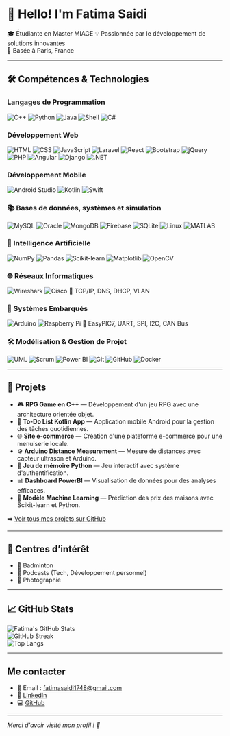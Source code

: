 # 👋 Hello! I'm Fatima  Saidi

🎓 Étudiante en Master MIAGE
💡 Passionnée par le développement de solutions innovantes  
📍 Basée à Paris, France

---

## 🛠️ Compétences & Technologies

### Langages de Programmation
![C++](https://img.shields.io/badge/C++-00599C?style=for-the-badge&logo=c%2B%2B&logoColor=white)
![Python](https://img.shields.io/badge/Python-14354C?style=for-the-badge&logo=python&logoColor=white)
![Java](https://img.shields.io/badge/Java-ED8B00?style=for-the-badge&logo=java&logoColor=white)
![Shell](https://img.shields.io/badge/Shell-121011?style=for-the-badge&logo=gnu-bash&logoColor=white)
![C#](https://img.shields.io/badge/C%23-239120?style=for-the-badge&logo=c-sharp&logoColor=white)

### Développement Web
![HTML](https://img.shields.io/badge/HTML-E34F26?style=for-the-badge&logo=html5&logoColor=white)
![CSS](https://img.shields.io/badge/CSS-1572B6?style=for-the-badge&logo=css3&logoColor=white)
![JavaScript](https://img.shields.io/badge/JavaScript-F7DF1E?style=for-the-badge&logo=javascript&logoColor=black)
![Laravel](https://img.shields.io/badge/Laravel-FF2D20?style=for-the-badge&logo=laravel&logoColor=white)
![React](https://img.shields.io/badge/React-20232A?style=for-the-badge&logo=react&logoColor=61DAFB)
![Bootstrap](https://img.shields.io/badge/Bootstrap-563D7C?style=for-the-badge&logo=bootstrap&logoColor=white)
![jQuery](https://img.shields.io/badge/jQuery-0769AD?style=for-the-badge&logo=jquery&logoColor=white)
![PHP](https://img.shields.io/badge/PHP-777BB4?style=for-the-badge&logo=php&logoColor=white)
![Angular](https://img.shields.io/badge/Angular-DD0031?style=for-the-badge&logo=angular&logoColor=white)
![Django](https://img.shields.io/badge/Django-092E20?style=for-the-badge&logo=django&logoColor=white)
![.NET](https://img.shields.io/badge/.NET-512BD4?style=for-the-badge&logo=dotnet&logoColor=white)

### Développement Mobile
![Android Studio](https://img.shields.io/badge/Android%20Studio-3DDC84?style=for-the-badge&logo=android-studio&logoColor=white)
![Kotlin](https://img.shields.io/badge/Kotlin-0095D5?style=for-the-badge&logo=kotlin&logoColor=white)
![Swift](https://img.shields.io/badge/Swift-FA7343?style=for-the-badge&logo=swift&logoColor=white)

### 📚 Bases de données, systèmes et simulation
![MySQL](https://img.shields.io/badge/MySQL-4479A1?style=for-the-badge&logo=mysql&logoColor=white)
![Oracle](https://img.shields.io/badge/Oracle-F80000?style=for-the-badge&logo=oracle&logoColor=white)
![MongoDB](https://img.shields.io/badge/MongoDB-47A248?style=for-the-badge&logo=mongodb&logoColor=white)
![Firebase](https://img.shields.io/badge/Firebase-FFCA28?style=for-the-badge&logo=firebase&logoColor=black)
![SQLite](https://img.shields.io/badge/SQLite-003B57?style=for-the-badge&logo=sqlite&logoColor=white)
![Linux](https://img.shields.io/badge/Linux-FCC624?style=for-the-badge&logo=linux&logoColor=black)
![MATLAB](https://img.shields.io/badge/MATLAB-0076A8?style=for-the-badge&logo=mathworks&logoColor=white)

### 🤖 Intelligence Artificielle
![NumPy](https://img.shields.io/badge/NumPy-013243?style=for-the-badge&logo=numpy&logoColor=white)
![Pandas](https://img.shields.io/badge/Pandas-150458?style=for-the-badge&logo=pandas&logoColor=white)
![Scikit-learn](https://img.shields.io/badge/Scikit--learn-F7931E?style=for-the-badge&logo=scikit-learn&logoColor=white)
![Matplotlib](https://img.shields.io/badge/Matplotlib-11557C?style=for-the-badge&logo=plotly&logoColor=white)
![OpenCV](https://img.shields.io/badge/OpenCV-5C3EE8?style=for-the-badge&logo=opencv&logoColor=white)

### 🌐 Réseaux Informatiques
![Wireshark](https://img.shields.io/badge/Wireshark-1679A7?style=for-the-badge&logo=wireshark&logoColor=white)
![Cisco](https://img.shields.io/badge/Cisco-1BA0D7?style=for-the-badge&logo=cisco&logoColor=white)
🔀 TCP/IP, DNS, DHCP, VLAN

### 🔌 Systèmes Embarqués
![Arduino](https://img.shields.io/badge/Arduino-00979D?style=for-the-badge&logo=arduino&logoColor=white)
![Raspberry Pi](https://img.shields.io/badge/Raspberry%20Pi-A22846?style=for-the-badge&logo=raspberry-pi&logoColor=white)
🧹 EasyPIC7, UART, SPI, I2C, CAN Bus

### 🛠️ Modélisation & Gestion de Projet
![UML](https://img.shields.io/badge/UML-007ACC?style=for-the-badge&logoColor=white)
![Scrum](https://img.shields.io/badge/Scrum-6DB33F?style=for-the-badge&logo=scrumalliance&logoColor=white)
![Power BI](https://img.shields.io/badge/PowerBI-F2C811?style=for-the-badge&logo=powerbi&logoColor=black)
![Git](https://img.shields.io/badge/Git-F05032?style=for-the-badge&logo=git&logoColor=white)
![GitHub](https://img.shields.io/badge/GitHub-181717?style=for-the-badge&logo=github&logoColor=white)
![Docker](https://img.shields.io/badge/Docker-2496ED?style=for-the-badge&logo=docker&logoColor=white)

---

## 🚀 Projets

- 🎮 **RPG Game en C++** — Développement d'un jeu RPG avec une architecture orientée objet.
- 📱 **To-Do List Kotlin App** — Application mobile Android pour la gestion des tâches quotidiennes.
- 🌐 **Site e-commerce** — Création d'une plateforme e-commerce pour une menuiserie locale.
- ⚙️ **Arduino Distance Measurement** — Mesure de distances avec capteur ultrason et Arduino.
- 🧹 **Jeu de mémoire Python** — Jeu interactif avec système d'authentification.
- 📊 **Dashboard PowerBI** — Visualisation de données pour des analyses efficaces.
- 🧐 **Modèle Machine Learning** — Prédiction des prix des maisons avec Scikit-learn et Python.

➡️ [Voir tous mes projets sur GitHub](https://github.com/fasai444)

---

## 🌟 Centres d’intérêt

- 🏈 Badminton  
- 🎤 Podcasts (Tech, Développement personnel)  
- 📸 Photographie  

---

## 📈 GitHub Stats

![Fatima's GitHub Stats](https://github-readme-stats.vercel.app/api?username=fasai444&show_icons=true&theme=radical)  
![GitHub Streak](https://github-readme-streak-stats.herokuapp.com/?user=fasai444&theme=radical)  
![Top Langs](https://github-readme-stats.vercel.app/api/top-langs/?username=fasai444&layout=compact&theme=radical)

---

##  Me contacter

- 📧 Email : fatimasaidi1748@gmail.com  
- 💼 [LinkedIn](https://www.linkedin.com/in/fatima-saidi-informatique/)  
- 💻 [GitHub](https://github.com/fasai444)

---

*Merci d'avoir visité mon profil ! 🚀*

